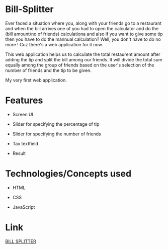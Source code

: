# Bill-Splitter

Ever faced a situation where you, along with your friends go to a restaurant and when the bill arrives one of you had to open the calculator and do the (bill amount/no of friends) calculationa and also if you want to give some tip then you have to do the mannual calculation? Well, you don't have to do no more ! Cuz there's a web application for it now.

This web application helps us to calculate the total restaurent amount after adding the tip and split the bill among our friends. 
It will divide the total sum equally among the group of friends based on the user's selection of the number of friends and the tip to be given. 

My very first web application.

# Features
- Screen UI
+ Slider for specifying the percentage of tip
* Slider for specifying the number of friends
- Tax textfield
+ Result

# Technologies/Concepts used
- HTML
+ CSS
* JavaScript

# Link
[BILL SPLITTER](https://mohitsharma862k.github.io/Tip-Calculator/)
